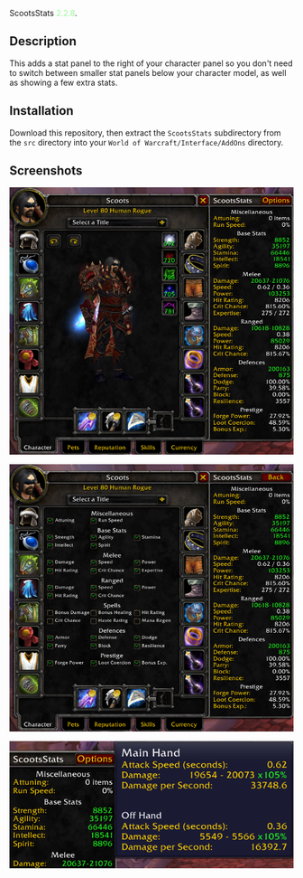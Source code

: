 ScootsStats <span style="color: #98fb98">2.2.8</span>.

## Description ##

This adds a stat panel to the right of your character panel so you don't need to switch between smaller stat panels below your character model, as well as showing a few extra stats.

## Installation ##

Download this repository, then extract the `ScootsStats` subdirectory from the `src` directory into your `World of Warcraft/Interface/AddOns` directory.

## Screenshots ##

![Screenshot of stat panel](./img/v2-stats.png)

![Screenshot of options panel](./img/v2-options.png)

![Screenshot of tooltip](./img/v2-tooltip.png)